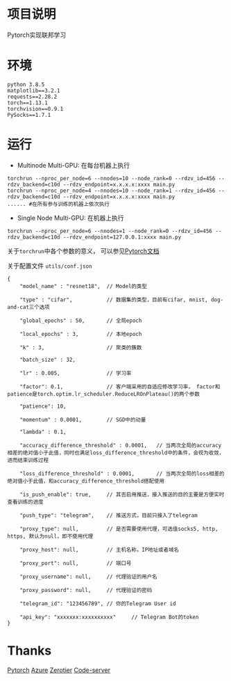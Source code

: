 # 项目说明
Pytorch实现联邦学习

# 环境
```
python 3.8.5
matplotlib==3.2.1
requests==2.28.2
torch==1.13.1
torchvision==0.9.1
PySocks==1.7.1
```

# 运行
* Multinode Multi-GPU:
在每台机器上执行
```
torchrun --nproc_per_node=6 --nnodes=10 --node_rank=0 --rdzv_id=456 --rdzv_backend=c10d --rdzv_endpoint=x.x.x.x:xxxx main.py
torchrun --nproc_per_node=4 --nnodes=10 --node_rank=1 --rdzv_id=456 --rdzv_backend=c10d --rdzv_endpoint=x.x.x.x:xxxx main.py
...... #在所有参与训练的机器上依次执行
```

* Single Node Multi-GPU:
在机器上执行
```
torchrun --nproc_per_node=6 --nnodes=1 --node_rank=0 --rdzv_id=456 --rdzv_backend=c10d --rdzv_endpoint=127.0.0.1:xxxx main.py
```
关于`torchrun`中各个参数的意义， 可以参见[Pytorch文档](https://pytorch.org/docs/stable/elastic/run.html#definitions)

关于配置文件 `utils/conf.json`
```
{
	"model_name" : "resnet18",  // Model的类型
    
	"type" : "cifar",           // 数据集的类型，目前有cifar, mnist, dog-and-cat三个选项
	
	"global_epochs" : 50,       // 全局epoch

	"local_epochs" : 3,         // 本地epoch

	"k" : 3,					// 聚类的簇数
	
	"batch_size" : 32,
	
	"lr" : 0.005,               // 学习率

	"factor": 0.1,              // 客户端采用的自适应修改学习率， factor和patience是torch.optim.lr_scheduler.ReduceLROnPlateau()的两个参数

	"patience": 10,
	
	"momentum" : 0.0001,        // SGD中的动量
	
	"lambda" : 0.1,

	"accuracy_difference_threshold" : 0.0001,   // 当两次全局的accuracy相差的绝对值小于此值，同时也满足loss_difference_threshold中的条件，会视为收敛，进而结束训练过程

	"loss_difference_threshold" : 0.0001,       // 当两次全局的loss相差的绝对值小于此值，和accuracy_difference_threshold搭配使用

	"is_push_enable": true,     // 其否启用推送，接入推送的目的主要是方便实时查看训练的进度

	"push_type": "telegram",    // 推送方式，目前只接入了telegram

	"proxy_type": null,         // 是否需要使用代理，可选值socks5, http, https, 默认为null，即不使用代理

	"proxy_host": null,         // 主机名称，IP地址或者域名

	"proxy_port": null,         // 端口号

	"proxy_username": null,     // 代理验证的用户名

	"proxy_password": null,     // 代理验证的密码

	"telegram_id": "123456789", // 你的Telegram User id

	"api_key": "xxxxxxx:xxxxxxxxxx"     // Telegram Bot的token
}
```

# Thanks
[Pytorch](https://pytorch.org/)
[Azure](https://azure.microsoft.com/)
[Zerotier](https://www.zerotier.com/)
[Code-server](https://coder.com/)
